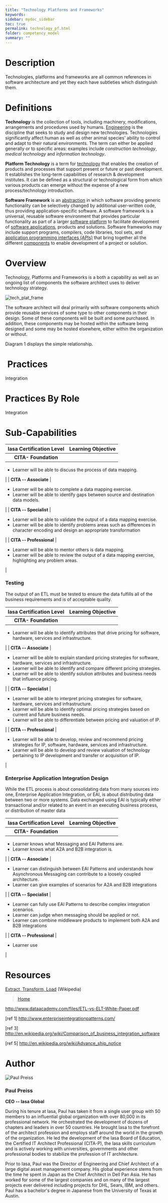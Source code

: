 ```yaml
---
title: "Technology Platforms and Frameworks"
keywords: 
sidebar: mydoc_sidebar
toc: true
permalink: technology_pf.html
folder: competency_model
summary: ""
---
```


Description 
===========

Technologies, platforms and frameworks are all common references in software architecture and yet they each have subtleties which distinguish them.

Definitions
===========

**Technology** is the collection of tools, including machinery, modifications, arrangements and procedures used by humans. [Engineering](http://en.wikipedia.org/wiki/Engineering) is the discipline that seeks to study and design new technologies. Technologies significantly affect human as well as other animal species' ability to control and adapt to their natural environments. The term can either be applied generally or to specific areas: examples include *construction technology*, *medical technology* and *information technology*.

**Platform Technology** is a term for [technology](http://en.wikipedia.org/wiki/Technology) that enables the creation of products and processes that support present or future or past development. It establishes the long-term capabilities of research & development institutes. It can be defined as a structural or technological form from which various products can emerge without the expense of a new process/technology introduction.

**Software Framework** is an [abstraction](http://en.wikipedia.org/wiki/Abstraction_(computer_science)) in which software providing generic functionality can be selectively changed by additional user-written code, thus providing application-specific software. A software framework is a universal, reusable software environment that provides particular functionality as part of a larger [software platform](http://en.wikipedia.org/wiki/Software_platform) to facilitate development of [software applications](http://en.wikipedia.org/wiki/Software_application), products and solutions. Software frameworks may include support programs, compilers, code libraries, tool sets, and [application programming interfaces (APIs)](http://en.wikipedia.org/wiki/Application_programming_interface) that bring together all the different [components](http://en.wikipedia.org/wiki/Software_component) to enable development of a project or solution.

Overview
========

Technology, Platforms and Frameworks is a both a capability as well as an ongoing list of components the software architect uses to deliver technology strategy.

![tech_plat_frame](media/technology_pf001.jpg)

The software architect will deal primarily with software components which provide reusable services of some type to other components in their design. Some of these components will be built and some purchased. In addition, these components may be hosted within the software being designed and some may be hosted elsewhere, either within the organization or without.

Diagram 1 displays the simple relationship.

 Practices
==========

Integration

Practices By Role
=================

Integration

Sub-Capabilities
================

| **Iasa Certification Level** | **Learning Objective** |
| :-: | :-: |
| **CITA- Foundation** |

-   Learner will be able to discuss the process of data mapping.

 |
| **CITA -- Associate** |

-   Learner will be able to complete a data mapping exercise.
-   Learner will be able to identify gaps between source and destination data models.

 |
| **CITA -- Specialist** |

-   Learner will be able to validate the output of a data mapping exercise.
-   Learner will be able to identify problems areas such as differences in character encoding and design an appropriate transformation

 |
| **CITA -- Professional** |

-   Learner will be able to mentor others is data mapping.
-   Learner will be able to review the output of a data mapping exercise, highlighting any problem areas.

 |

### **Testing**

The output of an ETL must be tested to ensure the data fulfills all of the business requirements and is of acceptable quality.

| **Iasa Certification Level** | **Learning Objective** |
| :-: | :-: |
| **CITA- Foundation** |

-   Learner will be able to identify attributes that drive pricing for software, hardware, services and infrastructure.

 |
| **CITA -- Associate** |

-   Learner will be able to explain standard pricing strategies for software, hardware, services and infrastructure.
-   Learner will be able to identify and compare different pricing strategies.
-   Learner will be able to identify solution attributes and business needs that influence pricing.

 |
| **CITA -- Specialist** |

-   Learner will be able to interpret pricing strategies for software, hardware, services and infrastructure.
-   Learner will be able to identify optimal pricing strategies based on current and future business needs.
-   Learner will be able to differentiate between pricing and valuation of IP.

 |
| **CITA -- Professional** |

-   Learner will be able to develop, review and recommend pricing strategies for IP, software, hardware, services and infrastructure.
-   Learner will be able to develop and review valuation of technology pertaining to IP development and transfer or acquisition of IP.

 |

### **Enterprise Application Integration Design**

While the ETL process is about consolidating data from many sources into one, Enterprise Application Integration, or EAI, is about distributing data between two or more systems. Data exchanged using EAI is typically either transactional and/or related to an event in an executing business process, or distribution of master data

| **Iasa Certification Level** | **Learning Objective** |
| :-: | :-: |
| **CITA- Foundation** |

-   Learner knows what Messaging and EAI Patterns are.
-   Learner knows what A2A and B2B integration is.

 |
| **CITA -- Associate** |

-   Learner can distinguish between EAI Patterns and understands how Asynchronous Messaging can contribute to a loosely coupled architecture.
-   Learner can give examples of scenarios for A2A and B2B integrations

 |
| **CITA -- Specialist** |

-   Learner can fully use EAI Patterns to describe complex integration scenarios.
-   Learner can judge when messaging should be applied or not.
-   Learner can combine middleware products to implement both A2A and B2B integrations

 |
| **CITA -- Professional** |

-   Learner use

 |

Resources
=========

[Extract, Transform, Load](http://en.wikipedia.org/wiki/Extract,_transform,_load) (Wikipedia)

> [Home](https://dataintegration.info/)

<http://www.dataacademy.com/files/ETL-vs-ELT-White-Paper.pdf>

[ref 1] <http://www.enterpriseintegrationpatterns.com/>

[ref 3] <http://en.wikipedia.org/wiki/Comparison_of_business_integration_software>

[ref 5] http://en.wikipedia.org/wiki/Advance_ship_notice

Author
======

![Paul Preiss](media/p_preiss.jpg)
### **Paul Preiss**
**CEO -- Iasa Global**

During his tenure at Iasa, Paul has taken it from a single user group with 50 members to an influential global organization with over 80,000 in its professional network. He orchestrated the development of dozens of chapters and leaders in over 50 countries. He brought Iasa to the forefront of the architect profession and employs staff around the world in the growth of the organization. He led the development of the Iasa Board of Education, the Certified IT Architect Professional (CITA-P), the Iasa skills curriculum and is actively working with universities, governments and other professional bodies to stabilize the profession of IT architecture.

Prior to Iasa, Paul was the Director of Engineering and Chief Architect of a large digital asset management company. His global experience stems from the time he spent in Japan as the Chief Architect in Dell Pan Asia. He has worked for some of the largest companies and on many of the largest projects ever delivered including projects for DHL, Sears, IBM, and others. Paul has a bachelor's degree in Japanese from the University of Texas at Austin.